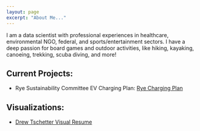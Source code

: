 ```yaml
---
layout: page
excerpt: "About Me..."
---
```


I am a data scientist with professional experiences in healthcare, environmental NGO, federal, and sports/entertainment sectors.
I have a deep passion for board games and outdoor activities, like hiking, kayaking, canoeing, trekking, scuba diving, and more!


## Current Projects:

- Rye Sustainability Committee EV Charging Plan: [Rye Charging Plan](https://storymaps.arcgis.com/stories/77f512e8ca554883889169e23e6ef32c)


## Visualizations:
- [Drew Tschetter Visual Resume](https://public.tableau.com/views/VisualResumev1/Resume?:language=en-US&:display_count=n&:origin=viz_share_link)
